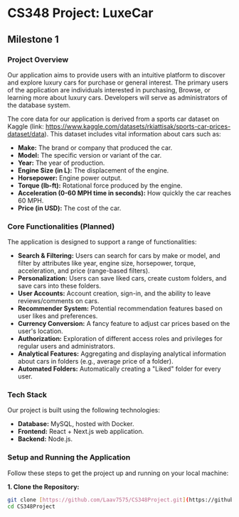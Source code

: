 # CS348 Project: LuxeCar

## Milestone 1

### Project Overview

Our application aims to provide users with an intuitive platform to discover and explore luxury cars for purchase or general interest. The primary users of the application are individuals interested in purchasing, Browse, or learning more about luxury cars. Developers will serve as administrators of the database system.

The core data for our application is derived from a sports car dataset on Kaggle (link: https://www.kaggle.com/datasets/rkiattisak/sports-car-prices-dataset/data). This dataset includes vital information about cars such as:
* **Make:** The brand or company that produced the car.
* **Model:** The specific version or variant of the car.
* **Year:** The year of production.
* **Engine Size (in L):** The displacement of the engine.
* **Horsepower:** Engine power output.
* **Torque (lb-ft):** Rotational force produced by the engine.
* **Acceleration (0-60 MPH time in seconds):** How quickly the car reaches 60 MPH.
* **Price (in USD):** The cost of the car.

### Core Functionalities (Planned)

The application is designed to support a range of functionalities:
* **Search & Filtering:** Users can search for cars by make or model, and filter by attributes like year, engine size, horsepower, torque, acceleration, and price (range-based filters).
* **Personalization:** Users can save liked cars, create custom folders, and save cars into these folders.
* **User Accounts:** Account creation, sign-in, and the ability to leave reviews/comments on cars.
* **Recommender System:** Potential recommendation features based on user likes and preferences.
* **Currency Conversion:** A fancy feature to adjust car prices based on the user's location.
* **Authorization:** Exploration of different access roles and privileges for regular users and administrators.
* **Analytical Features:** Aggregating and displaying analytical information about cars in folders (e.g., average price of a folder).
* **Automated Folders:** Automatically creating a "Liked" folder for every user.

### Tech Stack

Our project is built using the following technologies:
* **Database:** MySQL, hosted with Docker.
* **Frontend:** React + Next.js web application.
* **Backend:** Node.js.

### Setup and Running the Application

Follow these steps to get the project up and running on your local machine:

**1. Clone the Repository:**
   ```bash
   git clone [https://github.com/Laav7575/CS348Project.git](https://github.com/Laav7575/CS348Project.git)
   cd CS348Project

   